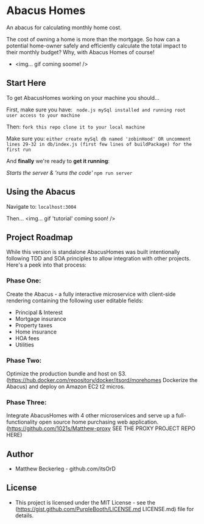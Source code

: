 # Abacus Homes

An abacus for calculating monthly home cost.

The cost of owning a home is more than the mortgage.  So how can a potential home-owner safely and efficiently calculate the total impact to their monthly budget?  Why, with Abacus Homes of course!

 * <img... gif coming soome! />

## Start Here

To get AbacusHomes working on your machine you should... 

First, make sure you have:
` node.js
  mySql installed and running
  root user access to your machine`

Then:
`fork this repo
clone it to your local machine`

Make sure you:
`either create mySql db named 'zobinHood' OR uncomment lines 29-32 in db/index.js (first few lines of buildPackage) for the first run`

And **finally** we're ready to **get it running**:

*Starts the server & 'runs the code'* 
 `npm run server`
 
 
## Using the Abacus

Navigate to:
`localhost:3004`

Then...
<img... gif 'tutorial' coming soon! />


## Project Roadmap 

While this version is standalone AbacusHomes was built intentionally following TDD and SOA principles to allow integration with other projects.  Here's a peek into that process: 

### Phase One:
Create the Abacus - a fully interactive microservice with client-side rendering containing the following user editable fields: 
  * Principal & Interest
  * Mortgage insurance
  * Property taxes
  * Home insurance
  * HOA fees
  * Utilities

### Phase Two:
Optimize the production bundle and host on S3. (https://hub.docker.com/repository/docker/itsord/morehomes Dockerize the Abacus) and deploy on Amazon EC2 t2 micros.

### Phase Three: 
Integrate AbacusHomes with 4 other microservices and serve up a full-functionality open source home purchasing web application.  (https://github.com/1021s/Matthew-proxy SEE THE PROXY PROJECT REPO HERE)


## Author
 * Matthew Beckerleg - github.com/itsOrD
 
## License
 * This project is licensed under the MIT License - see the (https://gist.github.com/PurpleBooth/LICENSE.md LICENSE.md) file for details.
 
